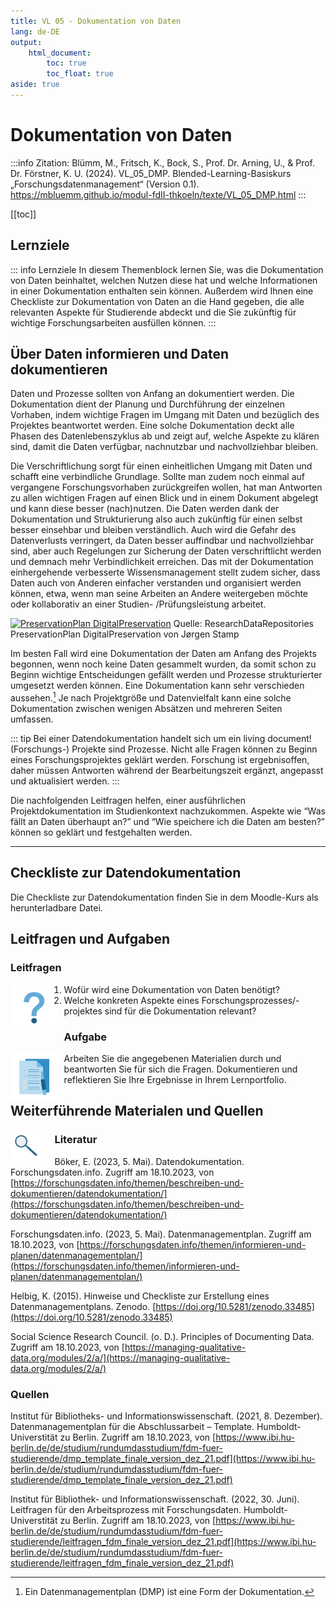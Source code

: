 ```yaml
---
title: VL 05 - Dokumentation von Daten
lang: de-DE
output: 
    html_document: 
        toc: true
        toc_float: true
aside: true
---
```


# Dokumentation von Daten

:::info Zitation:
Blümm, M., Fritsch, K., Bock, S., Prof. Dr. Arning, U., & Prof. Dr. Förstner, K. U. (2024). VL_05_DMP. 
Blended-Learning-Basiskurs „Forschungsdatenmanagement“ (Version 0.1). https://mbluemm.github.io/modul-fdII-thkoeln/texte/VL_05_DMP.html
:::

[[toc]]

## Lernziele 

::: info Lernziele
In diesem Themenblock lernen Sie, was die Dokumentation von Daten beinhaltet, welchen Nutzen
diese hat und welche Informationen in einer Dokumentation enthalten sein können. Außerdem wird
Ihnen eine Checkliste zur Dokumentation von Daten an die Hand gegeben, die alle relevanten
Aspekte für Studierende abdeckt und die Sie zukünftig für wichtige Forschungsarbeiten ausfüllen
können.
:::

<!-- Icon 0010_THK_DMP_Dokumentation + Video von Medienagentur einfügen -->

## Über Daten informieren und Daten dokumentieren

Daten und Prozesse sollten von Anfang an dokumentiert werden. Die Dokumentation dient der
Planung und Durchführung der einzelnen Vorhaben, indem wichtige Fragen im Umgang mit Daten
und bezüglich des Projektes beantwortet werden. Eine solche Dokumentation deckt alle Phasen des
Datenlebenszyklus ab und zeigt auf, welche Aspekte zu klären sind, damit die Daten verfügbar,
nachnutzbar und nachvollziehbar bleiben.

<!-- interaktiver DMP, wenn von Medienagentur erstellt, einfügen --> 

Die Verschriftlichung sorgt für einen einheitlichen Umgang mit Daten und schafft eine verbindliche
Grundlage. Sollte man zudem noch einmal auf vergangene Forschungsvorhaben zurückgreifen
wollen, hat man Antworten zu allen wichtigen Fragen auf einen Blick und in einem Dokument abgelegt
und kann diese besser (nach)nutzen. Die Daten werden dank der Dokumentation und Strukturierung
also auch zukünftig für einen selbst besser einsehbar und bleiben verständlich. Auch wird die Gefahr
des Datenverlusts verringert, da Daten besser auffindbar und nachvollziehbar sind, aber auch
Regelungen zur Sicherung der Daten verschriftlicht werden und demnach mehr Verbindlichkeit
erreichen. Das mit der Dokumentation einhergehende verbesserte Wissensmanagement stellt zudem
sicher, dass Daten auch von Anderen einfacher verstanden und organisiert werden können, etwa,
wenn man seine Arbeiten an Andere weitergeben möchte oder kollaborativ an einer Studien-
/Prüfungsleistung arbeitet.

<!-- Abbildung 0050_THK_Kollaboratives_Arbeiten einfügen -->

<a title="Jørgen Stamp
, CC BY 2.5 DK &lt;https://creativecommons.org/licenses/by/2.5/dk/deed.en&gt;, via Wikimedia Commons" href="https://commons.wikimedia.org/wiki/File:PreservationPlan_DigitalPreservation.png"><img width="256" alt="PreservationPlan DigitalPreservation" src="https://upload.wikimedia.org/wikipedia/commons/thumb/c/c9/PreservationPlan_DigitalPreservation.png/256px-PreservationPlan_DigitalPreservation.png"></a>
Quelle: ResearchDataRepositories PreservationPlan DigitalPreservation von Jørgen Stamp

Im besten Fall wird eine Dokumentation der Daten am Anfang des Projekts begonnen, wenn noch
keine Daten gesammelt wurden, da somit schon zu Beginn wichtige Entscheidungen gefällt werden
und Prozesse strukturierter umgesetzt werden können. Eine Dokumentation kann sehr verschieden
aussehen.[^1] Je nach Projektgröße und Datenvielfalt kann eine solche Dokumentation zwischen
wenigen Absätzen und mehreren Seiten umfassen.

::: tip
Bei einer Datendokumentation handelt sich um ein living document! (Forschungs-) Projekte sind
Prozesse. Nicht alle Fragen können zu Beginn eines Forschungsprojektes geklärt werden. Forschung ist ergebnisoffen, daher müssen
Antworten während der Bearbeitungszeit ergänzt, angepasst und aktualisiert werden.
:::

Die nachfolgenden Leitfragen helfen, einer ausführlichen Projektdokumentation im Studienkontext
nachzukommen. Aspekte wie “Was fällt an Daten überhaupt an?” und “Wie speichere ich die Daten
am besten?” können so geklärt und festgehalten werden.

---
[^1]: Ein Datenmanagementplan (DMP) ist eine Form der Dokumentation.

## Checkliste zur Datendokumentation

Die Checkliste zur Datendokumentation finden Sie in dem Moodle-Kurs als herunterladbare Datei.

## Leitfragen und Aufgaben

### Leitfragen

<img src="../medien/icons/0025_THK_Fragezeichen.svg?autoSizes=true"
     alt="Icon_Fragezeichen"
     style="float: left; margin-right: 10px; width: 15%;" />

1. Wofür wird eine Dokumentation von Daten benötigt?
2. Welche konkreten Aspekte eines Forschungsprozesses/-projektes sind für die Dokumentation
    relevant?

### Aufgabe

<img src="../medien/icons/0034_THK_Aufgabe.svg?autoSizes=true"
     alt="Icon_Aufgabe"
     style="float: left; margin-right: 10px; width: 15%;" />

Arbeiten Sie die angegebenen Materialien durch und beantworten Sie für sich die Fragen.
Dokumentieren und reflektieren Sie Ihre Ergebnisse in Ihrem Lernportfolio.

## Weiterführende Materialen und Quellen

<img src="../medien/icons/G-0044_BUW_Icon_Findability.svg?autoSizes=true"
     alt="Icon_Findability"
     style="float: left; margin-right: 20px; width: 10%;" />

### Literatur

Böker, E. (2023, 5. Mai). Datendokumentation. Forschungsdaten.info. Zugriff am 18.10.2023, von
[https://forschungsdaten.info/themen/beschreiben-und-dokumentieren/datendokumentation/](https://forschungsdaten.info/themen/beschreiben-und-dokumentieren/datendokumentation/)

Forschungsdaten.info. (2023, 5. Mai). Datenmanagementplan. Zugriff am 18.10.2023, von [https://forschungsdaten.info/themen/informieren-und-planen/datenmanagementplan/](https://forschungsdaten.info/themen/informieren-und-planen/datenmanagementplan/)

Helbig, K. (2015). Hinweise und Checkliste zur Erstellung eines Datenmanagementplans. Zenodo.
[https://doi.org/10.5281/zenodo.33485](https://doi.org/10.5281/zenodo.33485)

Social Science Research Council. (o. D.). Principles of Documenting Data. Zugriff am 18.10.2023, von
[https://managing-qualitative-data.org/modules/2/a/](https://managing-qualitative-data.org/modules/2/a/)

### Quellen

Institut für Bibliotheks- und Informationswissenschaft. (2021, 8. Dezember). Datenmanagementplan
für die Abschlussarbeit _–_ Template. Humboldt-Universtität zu Berlin. Zugriff am 18.10.2023, von
[https://www.ibi.hu-berlin.de/de/studium/rundumdasstudium/fdm-fuer-studierende/dmp_template_finale_version_dez_21.pdf](https://www.ibi.hu-berlin.de/de/studium/rundumdasstudium/fdm-fuer-studierende/dmp_template_finale_version_dez_21.pdf)

Institut für Bibliothek- und Informationswissenschaft. (2022, 30. Juni). Leitfragen für den
Arbeitsprozess mit Forschungsdaten. Humboldt-Universtität zu Berlin. Zugriff am 18.10.2023, von
[https://www.ibi.hu-berlin.de/de/studium/rundumdasstudium/fdm-fuer-studierende/leitfragen_fdm_finale_version_dez_21.pdf](https://www.ibi.hu-berlin.de/de/studium/rundumdasstudium/fdm-fuer-studierende/leitfragen_fdm_finale_version_dez_21.pdf)
